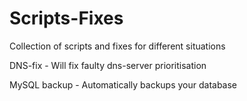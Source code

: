 # Scripts-Fixes
Collection of scripts and fixes for different situations

DNS-fix - Will fix faulty dns-server prioritisation

MySQL backup - Automatically backups your database
